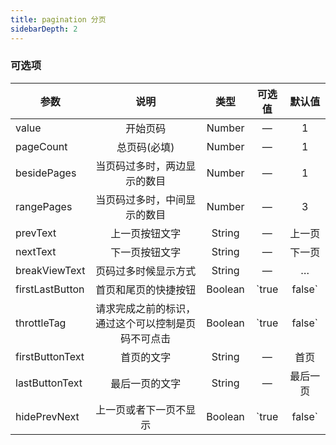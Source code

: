 ```yaml
---
title: pagination 分页
sidebarDepth: 2
---
```





<ClientOnly><pagination-demo /></ClientOnly>

### 可选项

| 参数        | 说明           | 类型  | 可选值  | 默认值  |
| ------------- |:--------:| :-----:|:-----:|:------------:|
| value      | 开始页码 | Number | — |  1 |
| pageCount      | 总页码(必填) | Number | —  |  1 |
| besidePages      | 当页码过多时，两边显示的数目 | Number | —  |  1 |
| rangePages      | 当页码过多时，中间显示的数目 | Number | —  |  3 |
| prevText      | 上一页按钮文字 | String |  —   |  上一页 |
| nextText      | 下一页按钮文字 | String | —  |  下一页 |
| breakViewText      | 页码过多时候显示方式 | String | —  |  … |
| firstLastButton      | 首页和尾页的快捷按钮 | Boolean | `true|false` | false |
| throttleTag      | 请求完成之前的标识，通过这个可以控制是页码不可点击 | Boolean | `true|false` | true |
| firstButtonText      | 首页的文字 | String | —  |  首页 |
| lastButtonText      | 最后一页的文字 | String | —  |  最后一页 |
| hidePrevNext      | 上一页或者下一页不显示 | Boolean | `true|false` | false |